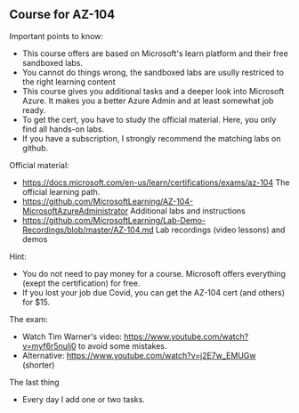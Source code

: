 ## Course for AZ-104

Important points to know:
- This course offers are based on Microsoft's learn platform and their free sandboxed labs.
- You cannot do things wrong, the sandboxed labs are usully restriced to the right learning content
- This course gives you additional tasks and a deeper look into Microsoft Azure. It makes you a better Azure Admin and at least somewhat job ready.
- To get the cert, you have to study the official material. Here, you only find all hands-on labs.
- If you have a subscription, I strongly recommend the matching labs on github.

Official material:
- https://docs.microsoft.com/en-us/learn/certifications/exams/az-104 The official learning path.
- https://github.com/MicrosoftLearning/AZ-104-MicrosoftAzureAdministrator Additional labs and instructions
- https://github.com/MicrosoftLearning/Lab-Demo-Recordings/blob/master/AZ-104.md Lab recordings (video lessons) and demos

Hint:
- You do not need to pay money for a course. Microsoft offers everything (exept the certification) for free.
- If you lost your job due Covid, you can get the AZ-104 cert (and others) for $15.

The exam:
- Watch Tim Warner's video: https://www.youtube.com/watch?v=myf6r5nulj0 to avoid some mistakes.
- Alternative: https://www.youtube.com/watch?v=j2E7w_EMUGw (shorter)

The last thing
- Every day I add one or two tasks.
